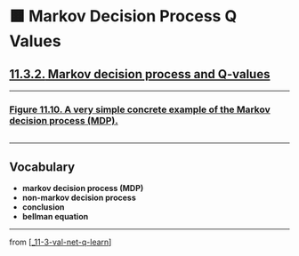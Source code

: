 # 🟧 Markov Decision Process Q Values

## [**11.3.2.** Markov decision process and Q-values](https://livebook.manning.com/book/deep-learning-with-javascript/chapter-11/115)

---

### [**Figure 11.10.** A very simple concrete example of the Markov decision process (MDP).](https://livebook.manning.com/book/deep-learning-with-javascript/chapter-11/ch11fig10)

<img src="">

---

## **Vocabulary**

- **markov decision process (MDP)**
- **non-markov decision process**
- **conclusion**
- **bellman equation**

---

from [[_11-3-val-net-q-learn]]

[//begin]: # "Autogenerated link references for markdown compatibility"
[_11-3-val-net-q-learn]: _11-3-val-net-q-learn.md "🟧 Val Net Q Learn"
[//end]: # "Autogenerated link references"
